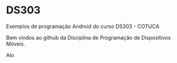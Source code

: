 # DS303
Exemplos de programação Android do curso DS303 - COTUCA

Bem vindos ao github da Disciplina de Programação de Dispositivos Móveis.

Alo
